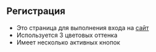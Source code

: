 ## Регистрация

- Это страница для выполнения входа на [сайт](vehia00.github.io/Vehia22/)
- Используется 3 цветовых оттенка
- Имеет несколько активных кнопок
